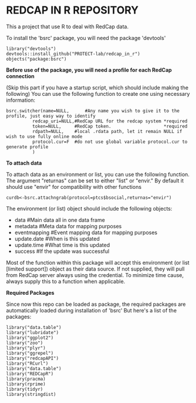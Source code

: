 # REDCAP IN R REPOSITORY
This a project that use R to deal with RedCap data.

To install the 'bsrc' package, you will need the package 'devtools'
```
library("devtools")
devtools::install_github("PROTECT-lab/redcap_in_r")
objects("package:bsrc")
```
**Before use of the package, you will need a profile for each RedCap connection**

(Skip this part if you have a startup script, which should include making the following)
You can use the following function to create one using necessary information:
```
bsrc.switcher(name=NULL,      #Any name you wish to give it to the profile, just easy way to identify
	      redcap_uri=NULL,#RedCap URL for the redcap system *required
	      token=NULL,     #RedCap token.                    *required
	      rdpath=NULL,    #local .rdata path, let it remain NULL if wish to use fully online mode
	      protocol.cur=F  #do not use global variable protocol.cur to generate profile
	      ) 
```

**To attach data**

To attach data as an environment or list, you can use the following function. The argument "returnas" can be set to either "list" or "envir." By default it should use "envir" for compatibility with other functions
```
curdb<-bsrc.attachngrab(protocol=ptcs$bsocial,returnas="envir")
```
The environment (or list) object should include the following objects: 
- data #Main data all in one data frame
- metadata #Meta data for mapping purposes
- eventmapping #Event mapping data for mapping purposes 
- update.date #When is this updated 
- update.time #What time is this updated
- success     #If the update was successful

Most of the function within this package will accept this environment (or list [limited support]) object as their data source. If not supplied, they will pull from RedCap server always using the credential. To minimize time cause, always supply this to a function when applicable. 

**Required Packages**

Since now this repo can be loaded as package, the required packages are automatically loaded during installation of 'bsrc'
But here's a list of the packages:
```
library("data.table")
library("lubridate")
library("ggplot2")
library("zoo")
library("plyr")
library("ggrepel")
library("redcapAPI")
library("RCurl")
library("data.table")
library("REDCapR")
library(pracma)
library(rprime)
library(tidyr)
library(stringdist)
```
